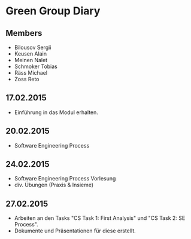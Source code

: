 # Green Group Diary
## Members
- Bilousov Sergii
- Keusen Alain
- Meinen Nalet
- Schmoker Tobias
- Räss Michael
- Zoss Reto

## 17.02.2015
- Einführung in das Modul erhalten. 

## 20.02.2015
- Software Engineering Process

## 24.02.2015
- Software Engineering Process Vorlesung
- div. Übungen (Praxis & Insieme)

## 27.02.2015
- Arbeiten an den Tasks "CS Task 1: First Analysis" und "CS Task 2: SE Process".
- Dokumente und Präsentationen für diese erstellt.
